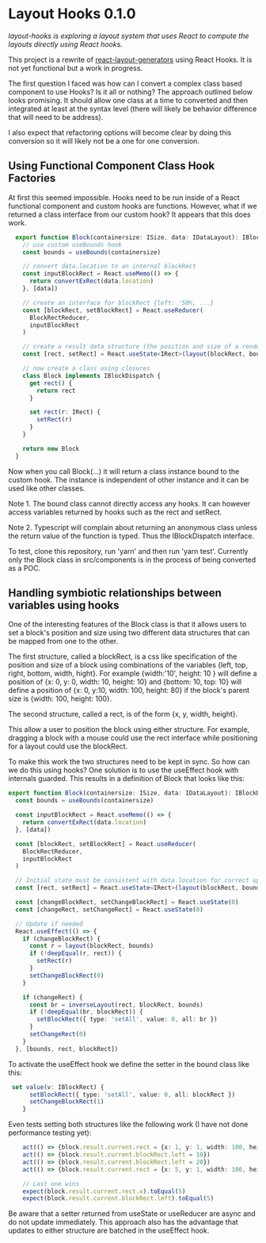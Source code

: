 # Layout Hooks 0.1.0

*layout-hooks is exploring a layout system that uses React to compute the layouts directly using React hooks.*

This project is a rewrite of [react-layout-generators](https://github.com/chetmurphy/react-layout-generator) using React Hooks. It is not yet functional but a work in progress.

The first question I faced was how can I convert a complex class based component to use Hooks? Is it all or nothing? The approach outlined below looks promising. It should allow one class at a time to converted and then integrated at least at the syntax level (there will likely be behavior difference that will need to be address).

I also expect that refactoring options will become clear by doing this conversion so it will likely not be a one for one conversion.

## Using Functional Component Class Hook Factories

At first this seemed impossible. Hooks need to be run inside of a React functional component and custom hooks are functions. However, what if we returned a class interface from our custom hook? It appears that this does work.

```ts
  export function Block(containersize: ISize, data: IDataLayout): IBlockDispatch {
    // use custom useBounds hook
    const bounds = useBounds(containersize)

    // convert data.location to an internal blockRect 
    const inputBlockRect = React.useMemo(() => {
      return convertExRect(data.location)
    }, [data])

    // create an interface for blockRect {left: '50%, ...}
    const [blockRect, setBlockRect] = React.useReducer(
      BlockRectReducer,
      inputBlockRect
    )

    // create a result data structure (the position and size of a rendered element)
    const [rect, setRect] = React.useState<IRect>(layout(blockRect, bounds))

    // now create a class using closures
    class Block implements IBlockDispatch {
      get rect() {
        return rect
      }

      set rect(r: IRect) {
        setRect(r)
      }
    }

    return new Block
  }
```

Now when you call Block(...) it will return a class instance bound to the custom hook. The instance is independent of other instance and it can be used like other classes.

Note 1. The bound class cannot directly access any hooks. It can however access variables returned by hooks such as the rect and setRect.

Note 2. Typescript will complain about returning an anonymous class unless the return value of the function is typed. Thus the IBlockDispatch interface.

To test, clone this repository, run 'yarn' and then run 'yarn test'. Currently only the Block class in src/components is in the process of being converted as a POC.

## Handling symbiotic relationships between variables using hooks

One of the interesting features of the Block class is that it allows users to set a block's position and size using two different data structures that can be mapped from one to the other. 

The first structure, called a blockRect, is a css like specification of the position and size of a block using combinations of the variables {left, top, right, bottom, width, hight}. For example {width:'10', height: 10 } will define a position of {x: 0, y: 0, width: 10, height: 10} and {bottom: 10, top: 10} will define a position of {x: 0, y:10, width: 100, height: 80} if the block's parent size is {width: 100, height: 100}.

The second structure, called a rect, is of the form {x, y, width, height}.

This allow a user to position the block using either structure. For example, dragging a block with a mouse could use the rect interface while positioning for a layout could use the blockRect. 

To make this work the two structures need to be kept in sync. So how can we do this using hooks? One solution is to use the useEffect hook with internals guarded. This results in a definition of Block that looks like this:

```ts
export function Block(containersize: ISize, data: IDataLayout): IBlockDispatch {
  const bounds = useBounds(containersize)

  const inputBlockRect = React.useMemo(() => {
    return convertExRect(data.location)
  }, [data])

  const [blockRect, setBlockRect] = React.useReducer(
    BlockRectReducer,
    inputBlockRect
  )

  // Initial state must be consistent with data.location for correct updates
  const [rect, setRect] = React.useState<IRect>(layout(blockRect, bounds))

  const [changeBlockRect, setChangeBlockRect] = React.useState(0)
  const [changeRect, setChangeRect] = React.useState(0)

  // Update if needed
  React.useEffect(() => {
    if (changeBlockRect) {
      const r = layout(blockRect, bounds)
      if (!deepEqual(r, rect)) {
        setRect(r)
      }
      setChangeBlockRect(0)
    }

    if (changeRect) {
      const br = inverseLayout(rect, blockRect, bounds)
      if (!deepEqual(br, blockRect)) {
        setBlockRect({ type: 'setAll', value: 0, all: br })
      }
      setChangeRect(0)
    }
  }, [bounds, rect, blockRect])
```

To activate the useEffect hook we define the setter in the bound class like this:

```ts
 set value(v: IBlockRect) {
      setBlockRect({ type: 'setAll', value: 0, all: blockRect })
      setChangeBlockRect(1)
    }
```

Even tests setting both structures like the following work (I have not done performance testing yet):

```ts
    act(() => {block.result.current.rect = {x: 1, y: 1, width: 100, height: 100}})
    act(() => {block.result.current.blockRect.left = 10})
    act(() => {block.result.current.blockRect.left = 20})
    act(() => {block.result.current.rect = {x: 5, y: 1, width: 100, height: 100}})

    // Last one wins
    expect(block.result.current.rect.x).toEqual(5)
    expect(block.result.current.blockRect.left).toEqual(5)
```

Be aware that a setter returned from useState or useReducer are async and do not update immediately. This approach also has the advantage that updates to either structure are batched in the useEffect hook.
